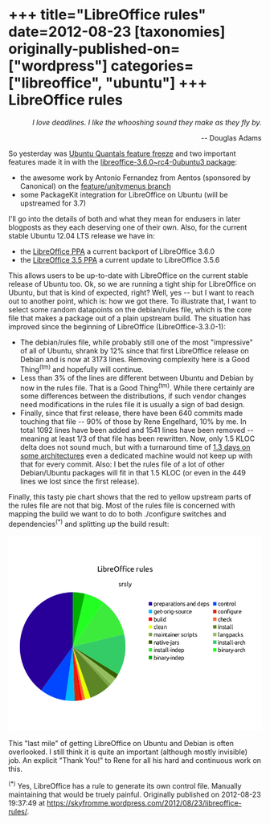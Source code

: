 +++
title="LibreOffice rules"
date=2012-08-23
[taxonomies]
originally-published-on=["wordpress"]
categories=["libreoffice", "ubuntu"]
+++
LibreOffice rules
=================

<p style="text-align:right;"><em>I love deadlines. I like the whooshing sound they make as they fly by.</em></p>
<p style="text-align:right;">-- Douglas Adams</p>
So yesterday was <a href="https://wiki.ubuntu.com/QuantalQuetzal/ReleaseSchedule">Ubuntu Quantals feature freeze</a> and two important features made it in with the <a href="https://launchpad.net/ubuntu/+source/libreoffice/1:3.6.0~rc4-0ubuntu3">libreoffice-3.6.0~rc4-0ubuntu3 package</a>:
<ul>
	<li>the awesome work by Antonio Fernandez from Aentos (sponsored by Canonical) on the <a href="https://gerrit.libreoffice.org/gitweb?p=core.git;a=shortlog;h=refs/heads/feature/unitymenus">feature/unitymenus branch</a></li>
	<li>some PackageKit integration for LibreOffice on Ubuntu (will be upstreamed for 3.7)</li>
</ul>
I'll go into the details of both and what they mean for endusers in later blogposts as they each deserving one of their own. Also, for the current stable Ubuntu 12.04 LTS release we have in:
<ul>
	<li>the <a href="https://launchpad.net/~libreoffice/+archive/ppa?field.series_filter=precise">LibreOffice PPA</a> a current backport of LibreOffice 3.6.0</li>
	<li>the <a href="https://launchpad.net/~libreoffice/+archive/libreoffice-3-5?field.series_filter=precise">LibreOffice 3.5 PPA</a> a current update to LibreOffice 3.5.6</li>
</ul>
This allows users to be up-to-date with LibreOffice on the current stable release of Ubuntu too. Ok, so we are running a tight ship for LibreOffice on Ubuntu, but that is kind of expected, right? Well, yes -- but I want to reach out to another point, which is: how we got there. To illustrate that, I want to select some random datapoints on the debian/rules file, which is the core file that makes a package out of a plain upstream build. The situation has improved since the beginning of LibreOffice (LibreOffice-3.3.0-1):
<ul>
	<li>The debian/rules file, while probably still one of the most "impressive" of all of Ubuntu, shrank by 12% since that first LibreOffice release on Debian and is now at 3173 lines. Removing complexity here is a Good Thing<sup>(tm)</sup> and hopefully will continue.</li>
	<li>Less than 3% of the lines are different between Ubuntu and Debian by now in the rules file. That is a Good Thing<sup>(tm)</sup>. While there certainly are some differences between the distributions, if such vendor changes need modifications in the rules file it is usually a sign of bad design.</li>
	<li>Finally, since that first release, there have been 640 commits made touching that file -- 90% of those by Rene Engelhard, 10% by me. In total 1092 lines have been added and 1541 lines have been removed -- meaning at least 1/3 of that file has been rewritten. Now, only 1.5 KLOC delta does not sound much, but with a turnaround time of <a href="https://launchpad.net/ubuntu/+source/libreoffice/1:3.6.0~rc4-0ubuntu3/+build/3733805">1.3 days on some architectures</a> even a dedicated machine would not keep up with that for every commit. Also: I bet the rules file of a lot of other Debian/Ubuntu packages will fit in that 1.5 KLOC (or even in the 449 lines we lost since the first release).</li>
</ul>
Finally, this tasty pie chart shows that the red to yellow upstream parts of the rules file are not that big. Most of the rules file is concerned with mapping the build we want to do to both ./configure switches and dependencies<sup>(*)</sup> and splitting up the build result:

<a href="/static/img/wp/2012/08/pkgstats.png"><img class="aligncenter size-full wp-image-130" title="" src="/static/img/wp/2012/08/pkgstats.png" alt="" width="519" height="389" /></a>

This "last mile" of getting LibreOffice on Ubuntu and Debian is often overlooked. I still think it is quite an important (although mostly invisible) job. An explicit "Thank You!" to Rene for all his hard and continuous work on this.

<sup>(*)</sup> Yes, LibreOffice has a rule to generate its own control file. Manually maintaining that would be truely painful.
Originally published on 2012-08-23 19:37:49 at https://skyfromme.wordpress.com/2012/08/23/libreoffice-rules/.
